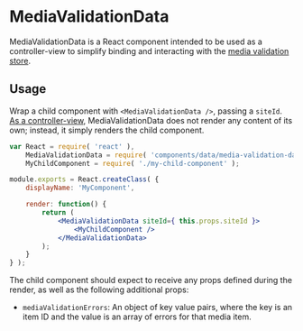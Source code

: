 MediaValidationData
===================

MediaValidationData is a React component intended to be used as a controller-view to simplify binding and interacting with the [media validation store](../../../lib/media/validation-store.js).

## Usage

Wrap a child component with `<MediaValidationData />`, passing a `siteId`. [As a controller-view](https://facebook.github.io/flux/docs/overview.html#views-and-controller-views), MediaValidationData does not render any content of its own; instead, it simply renders the child component.

```jsx
var React = require( 'react' ),
	MediaValidationData = require( 'components/data/media-validation-data' ),
	MyChildComponent = require( './my-child-component' );

module.exports = React.createClass( {
	displayName: 'MyComponent',

	render: function() {
		return (
			<MediaValidationData siteId={ this.props.siteId }>
				<MyChildComponent />
			</MediaValidationData>
		);
	}
} );
```

The child component should expect to receive any props defined during the render, as well as the following additional props:

- `mediaValidationErrors`: An object of key value pairs, where the key is an item ID and the value is an array of errors for that media item.
